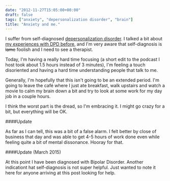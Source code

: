 ```yaml
---
date: "2012-11-27T15:05:00+00:00"
draft: false
tags: ["anxiety", "depersonalization disorder", "brain"]
title: "Anxiety and me."
---
```

I suffer from self-diagnosed [depersonalization disorder](http://en.wikipedia.org/wiki/Depersonalization). I talked a bit about [my experiences with DPD before](http://stickwithjosh.github.com/posts/2010/ways-tell-im-not-feeling-well-mental-illness/), and I'm very aware that self-diagnosis is <s>lame</s> foolish and I need to see a therapist.

Today, I'm having a really hard time focusing (a short edit to the podcast I host took about 1.5 hours instead of 3 minutes), I'm feeling a touch disoriented and having a hard time understanding people that talk to me.

Generally, I'm hopefully that this isn't going to be an extended period. I'm going to leave the café where I just ate breakfast, walk upstairs and watch a movie to calm my brain down a bit and try to look at some work for my day job in a couple hours.

I think the worst part is the dread, so I'm embracing it. I might go crazy for a bit, but everything will be OK.

####Update

As far as I can tell, this was a bit of a false alarm. I felt better by close of business that day and was able to get 4-5 hours of work done even while feeling quite a bit of mental dissonance. Hooray for that.

####Update (March 2015)

At this point I have been diagnosed with Bipolar Disorder. Another indicationt hat self-diagnosis is not super helpful. Just wanted to note it here for anyone arriving at this post looking for help.